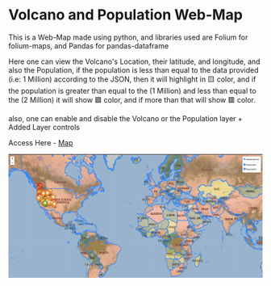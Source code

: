 # Volcano and Population Web-Map

This is a Web-Map made using python, and libraries used are Folium for folium-maps, and Pandas for pandas-dataframe

Here one can view the Volcano's Location, their latitude, and longitude, and also
the Population, if the population is less than equal to the data provided (i.e: 1 Million) according to the JSON, then it will highlight in 🟨 color, and if the population is greater than equal to the (1 Million) and less than equal to the (2 Million) it will show 🟩 color, and if more than that will show 🟥 color.

also, one can enable and disable the Volcano or the Population layer + Added Layer controls

Access Here - [Map](https://ojasbarawal.github.io/Web-map/)

![Image](thumbnail.png)
